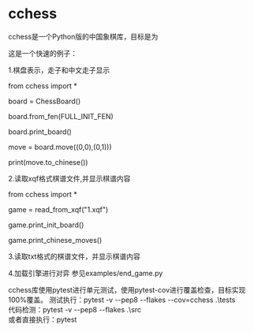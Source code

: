 # cchess
cchess是一个Python版的中国象棋库，目标是为

这是一个快速的例子：

1.棋盘表示，走子和中文走子显示

from cchess import *

board = ChessBoard()

board.from_fen(FULL_INIT_FEN)

board.print_board()

move = board.move((0,0),(0,1)))

print(move.to_chinese())


2.读取xqf格式棋谱文件,并显示棋谱内容

from cchess import *

game = read_from_xqf("1.xqf")

game.print_init_board()

game.print_chinese_moves()

3.读取txt格式的棋谱文件，并显示棋谱内容


4.加载引擎进行对弈
  参见examples/end_game.py
  
cchess库使用pytest进行单元测试，使用pytest-cov进行覆盖检查，目标实现100%覆盖。
测试执行：pytest -v --pep8 --flakes --cov=cchess .\tests\
代码检测：pytest -v --pep8 --flakes .\src\
或者直接执行：pytest  
